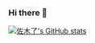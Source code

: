 ### Hi there 👋

[![佐木了's GitHub stats](https://github-readme-stats.vercel.app/api?username=zerobut1)](https://github.com/anuraghazra/github-readme-stats)

<!--
**zerobut1/zerobut1** is a ✨ _special_ ✨ repository because its `README.md` (this file) appears on your GitHub profile.

Here are some ideas to get you started:

- 🔭 I’m currently working on ...
- 🌱 I’m currently learning ...
- 👯 I’m looking to collaborate on ...
- 🤔 I’m looking for help with ...
- 💬 Ask me about ...
- 📫 How to reach me: ...
- 😄 Pronouns: ...
- ⚡ Fun fact: ...
-->
